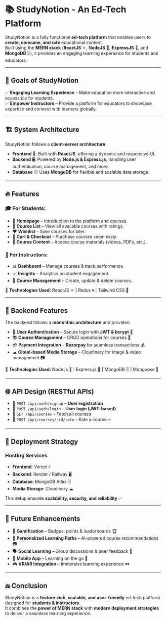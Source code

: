 # 📚 StudyNotion - An Ed-Tech Platform  

StudyNotion is a fully functional **ed-tech platform** that enables users to **create, consume, and rate** educational content.  
Built using the **MERN stack** (**ReactJS** ⚛, **NodeJS** 📘, **ExpressJS** 🚀, and **MongoDB** 🗄), it provides an engaging learning experience for students and educators.  

---

## 🎯 Goals of StudyNotion  
✅ **Engaging Learning Experience** – Make education more interactive and accessible for students.  
✅ **Empower Instructors** – Provide a platform for educators to showcase expertise and connect with learners globally.  

---

## 🏗 System Architecture  
StudyNotion follows a **client-server architecture**:  

- **Frontend** 🎨: Built with **ReactJS**, offering a dynamic and responsive UI.  
- **Backend** 🖥: Powered by **Node.js & Express.js**, handling user authentication, course management, and more.  
- **Database** 🗄: Uses **MongoDB** for flexible and scalable data storage.  

---

## 🔥 Features  

### 🎓 For Students:  
- 📌 **Homepage** – Introduction to the platform and courses.  
- 📖 **Course List** – View all available courses with ratings.  
- ❤️ **Wishlist** – Save courses for later.  
- 🛒 **Cart & Checkout** – Purchase courses seamlessly.  
- 📑 **Course Content** – Access course materials (videos, PDFs, etc.).  

### 🏫 For Instructors:  
- 📊 **Dashboard** – Manage courses & track performance.  
- 📈 **Insights** – Analytics on student engagement.  
- 🔧 **Course Management** – Create, update & delete courses.  

🔹 **Technologies Used:** ReactJS ⚛ | Redux 🌀 | Tailwind CSS 🎨  

---

## 🔧 Backend Features  
The backend follows a **monolithic architecture** and provides:  
- 🔐 **User Authentication** – Secure login with **JWT & bcrypt** 🔑  
- 📚 **Course Management** – CRUD operations for courses 📖  
- 💳 **Payment Integration** – **Razorpay** for seamless transactions 💰  
- ☁ **Cloud-based Media Storage** – Cloudinary for image & video management 📷  

🔹 **Technologies Used:** Node.js 📘 | Express.js 🚀 | MongoDB 🗄 | Mongoose 📖  

---

## 🌐 API Design (RESTful APIs)  
- 🔹 `POST /api/auth/signup` – **User registration**  
- 🔹 `POST /api/auth/login` – **User login (JWT-based)**  
- 🔹 `GET /api/courses` – Fetch all courses  
- 🔹 `POST /api/courses/:id/rate` – Rate a course ⭐  

---

## 🚀 Deployment Strategy  

### **Hosting Services**  
- **Frontend**: Vercel ⚡  
- **Backend**: Render / Railway 🖥  
- **Database**: MongoDB Atlas 🗄  
- **Media Storage**: Cloudinary ☁  

This setup ensures **scalability, security, and reliability** ✅  

---

## 🎯 Future Enhancements  
- 🚀 **Gamification** – Badges, points & leaderboards 🏆  
- 🤖 **Personalized Learning Paths** – AI-powered course recommendations 📷  
- 🗣 **Social Learning** – Group discussions & peer feedback 💬  
- 📱 **Mobile App** – Learning on the go 📲  
- 🎮 **VR/AR Integration** – Immersive learning experience 🕶  

---

## 🔚 Conclusion  
StudyNotion is a **feature-rich, scalable, and user-friendly** ed-tech platform designed for **students & instructors**.  
It combines the **power of MERN stack** with **modern deployment strategies** to deliver a seamless learning experience.  




 
 
